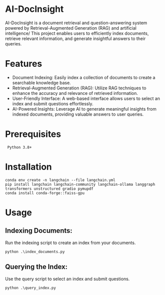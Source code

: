 # AI-DocInsight
AI-DocInsight is a document retrieval and question-answering system powered by Retrieval-Augmented Generation (RAG) and artificial intelligence/ This project enables users to efficiently index documents, retrieve relevant information, and generate insightful answers to their queries.

# Features 
- Document Indexing: Easily index a collection of documents to create a searchable knowledge base.
- Retrieval-Augmented Generation (RAG): Utilize RAG techniques to enhance the accuracy and relevance of retrieved information.
- User-Friendly Interface: A web-based interface allows users to select an index and submit questions effortlessly.
- AI-Powered Insights: Leverage AI to generate meaningful insights from indexed documents, providing valuable answers to user queries.

# Prerequisites 

     Python 3.8+

# Installation
```
conda env create -n langchain --file langchain.yml
pip install langchain langchain-community langchain-ollama langgraph transformers unstructured gradio pymupdf
conda install conda-forge::faiss-gpu
```

# Usage
## Indexing Documents:
Run the indexing script to create an index from your documents.
```
python .\index_documents.py
```

## Querying the Index:
Use the query script to select an index and submit questions.
```
python .\query_index.py
```
